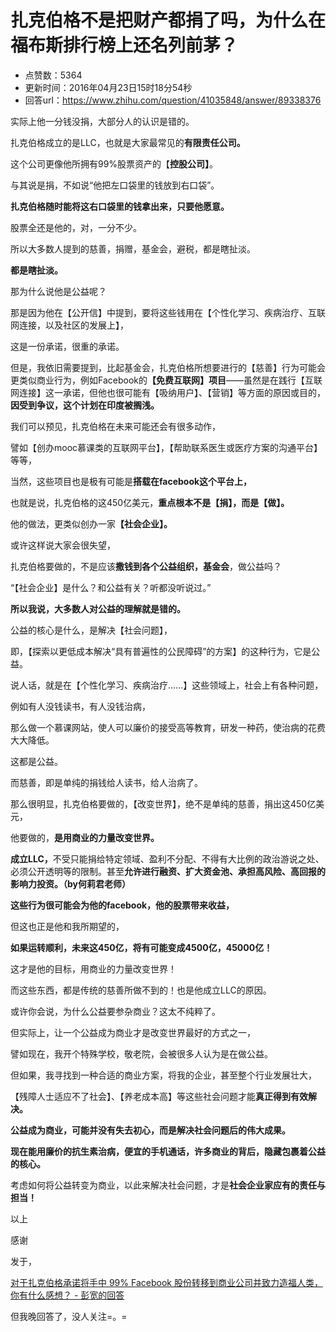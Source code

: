 # 扎克伯格不是把财产都捐了吗，为什么在福布斯排行榜上还名列前茅？
- 点赞数：5364
- 更新时间：2016年04月23日15时18分54秒
- 回答url：https://www.zhihu.com/question/41035848/answer/89338376
<body>
 <p data-pid="qdlUydbk">实际上他一分钱没捐，大部分人的认识是错的。</p>
 <p data-pid="eYam2Qly">扎克伯格成立的是LLC，也就是大家最常见的<b>有限责任公司。</b></p>
 <p data-pid="8Lj3-Zsd">这个公司更像他所拥有99%股票资产的【<b>控股公司】</b>。</p>
 <p data-pid="oZyjERf_">与其说是捐，不如说“他把左口袋里的钱放到右口袋”。</p>
 <p data-pid="s5AiOzo2"><b>扎克伯格随时能将这右口袋里的钱拿出来，只要他愿意。</b></p>
 <p data-pid="Z5SuH0ur">股票全还是他的，对，一分不少。</p>
 <p data-pid="LTVQhg2r">所以大多数人提到的慈善，捐赠，基金会，避税，都是瞎扯淡。</p>
 <p data-pid="mLfEHot2"><b>都是瞎扯淡。</b></p>
 <p data-pid="GTHjMVNL">那为什么说他是公益呢？</p>
 <p data-pid="svDeLHIQ">那是因为他在【公开信】中提到，要将这些钱用在【个性化学习、疾病治疗、互联网连接，以及社区的发展上】，</p>
 <p data-pid="UniEqWmn">这是一份承诺，很重的承诺。</p>
 <p data-pid="-fgcx_hT">但是，我依旧需要提到，比起基金会，扎克伯格所想要进行的【慈善】行为可能会更类似商业行为，例如Facebook的<b>【免费互联网】项目</b>——虽然是在践行【互联网连接】这一承诺，但他也很可能有【吸纳用户】、【营销】等方面的原因或目的，<b>因受到争议，这个计划在印度被搁浅。</b></p>
 <p data-pid="tFo-Abgk">我们可以预见，扎克伯格在未来可能还会有很多动作，</p>
 <p data-pid="2qBys0ee">譬如【创办mooc慕课类的互联网平台】，【帮助联系医生或医疗方案的沟通平台】等等，</p>
 <p data-pid="cfALtP89">当然，这些项目也是极有可能是<b>搭载在facebook这个平台上，</b></p>
 <p data-pid="dAsUpVEE">也就是说，扎克伯格的这450亿美元，<b>重点根本不是【捐】，而是【做】。</b></p>
 <p data-pid="G6-8-ZPR">他的做法，更类似创办一家<b>【社会企业】。</b></p>
 <p data-pid="vF22mh5S">或许这样说大家会很失望，</p>
 <p data-pid="dn844mQA">扎克伯格要做的，不是应该<b>撒钱到各个公益组织，基金会</b>，做公益吗？</p>
 <p data-pid="M_iPgHqu">“【社会企业】是什么？和公益有关？听都没听说过。”</p>
 <p data-pid="lnBrM7kM"><b>所以我说，大多数人对公益的理解就是错的。</b></p>
 <p data-pid="Mpg9hiaP">公益的核心是什么，是解决【社会问题】，</p>
 <p data-pid="sLjzMana">即，【探索以更低成本解决“具有普遍性的公民障碍”的方案】的这种行为，它是公益。</p>
 <p data-pid="TC8WoN-1">说人话，就是在【个性化学习、疾病治疗……】这些领域上，社会上有各种问题，</p>
 <p data-pid="dU0NCoQi">例如有人没钱读书，有人没钱治病，</p>
 <p data-pid="8Lz3Dz2D">那么做一个慕课网站，使人可以廉价的接受高等教育，研发一种药，使治病的花费大大降低。</p>
 <p data-pid="BJV5fFZX">这都是公益。</p>
 <p data-pid="CH45NO1c">而慈善，即是单纯的捐钱给人读书，给人治病了。</p>
 <p data-pid="z_6t3MP7">那么很明显，扎克伯格要做的，【改变世界】，绝不是单纯的慈善，捐出这450亿美元，</p>
 <p data-pid="0FRDuf4-">他要做的，<b>是用商业的力量改变世界。</b></p>
 <p data-pid="Dx832VBf"><b>成立LLC，</b>不受只能捐给特定领域、盈利不分配、不得有大比例的政治游说之处、必须公开透明等的限制。甚至<b>允许进行融资、扩大资金池、</b><b>承担高风险、高回报的影响力投资。（by何莉君老师）</b></p>
 <p data-pid="oi9NJLik"><b>这些行为很可能会为他的facebook，他的股票带来收益，</b></p>
 <p data-pid="KhNXn5wF">但这也正是他和我所期望的，</p>
 <p data-pid="bkiqs9tj"><b>如果运转顺利，未来这450亿，将有可能变成4500亿，45000亿！</b></p>
 <p data-pid="sO5RpcSQ">这才是他的目标，用商业的力量改变世界！</p>
 <p data-pid="A-f56AZi">而这些东西，都是传统的慈善所做不到的！也是他成立LLC的原因。</p>
 <p data-pid="FMTGTWe0">或许你会说，为什么公益要参杂商业？这太不纯粹了。</p>
 <p data-pid="vItsHkU8">但实际上，让一个公益成为商业才是改变世界最好的方式之一，</p>
 <p data-pid="JzPwGQHo">譬如现在，我开个特殊学校，敬老院，会被很多人认为是在做公益。</p>
 <p data-pid="PJC1YjN4">但如果，我寻找到一种合适的商业方案，将我的企业，甚至整个行业发展壮大，</p>
 <p data-pid="MtCuuC8p">【残障人士适应不了社会】、【养老成本高】等这些社会问题才能<b>真正得到有效解决。</b></p>
 <p data-pid="kOYr0gtb"><b>公益成为商业，可能并没有失去初心，而是解决社会问题后的伟大成果。</b></p>
 <p data-pid="tHs-Su7a"><b>现在能用廉价的抗生素治病，便宜的手机通话，许多商业的背后，隐藏包裹着公益的核心。</b></p>
 <p data-pid="ia0BCmUc">考虑如何将公益转变为商业，以此来解决社会问题，才是<b>社会企业家应有的责任与担当！</b></p>
 <p data-pid="v3rSasr9">以上</p>
 <p data-pid="hPNZXPZy">感谢</p>
 <p data-pid="BFDi8psO">发于，</p><a href="https://www.zhihu.com/question/38101333/answer/81121224" class="internal">对于扎克伯格承诺将手中 99% Facebook 股份转移到商业公司并致力造福人类，你有什么感想？ - 彭宽的回答</a>
 <p data-pid="Fjumu3mQ">但我晚回答了，没人关注=。=</p>
</body>